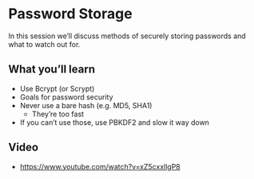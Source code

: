 # Password Storage

In this session we’ll discuss methods of securely storing passwords and what to watch out for.

## What you’ll learn

  * Use Bcrypt (or Scrypt)
  * Goals for password security
  * Never use a bare hash (e.g. MD5, SHA1) 
    * They’re too fast
  * If you can’t use those, use PBKDF2 and slow it way down



## Video

 
* https://www.youtube.com/watch?v=xZ5cxxllgP8
